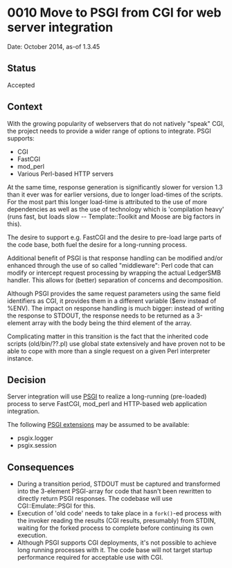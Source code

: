 # 0010 Move to PSGI from CGI for web server integration

Date: October 2014, as-of 1.3.45

## Status

Accepted

## Context

With the growing popularity of webservers that do not natively "speak"
CGI, the project needs to provide a wider range of options to integrate.
PSGI supports:

* CGI
* FastCGI
* mod_perl
* Various Perl-based HTTP servers

At the same time, response generation is significantly slower for version
1.3 than it ever was for earlier versions, due to longer load-times of the
scripts.  For the most part this longer load-time is attributed to the use
of more dependencies as well as the use of technology which is 'compilation
heavy' (runs fast, but loads slow -- Template::Toolkit and Moose are big
factors in this).

The desire to support e.g. FastCGI and the desire to pre-load large parts
of the code base, both fuel the desire for a long-running process.

Additional benefit of PSGI is that response handling can be modified and/or
enhanced through the use of so called "middleware": Perl code that can
modify or intercept request processing by wrapping the actual LedgerSMB
handler.  This allows for (better) separation of concerns and decomposition.

Although PSGI provides the same request parameters using the same field
identifiers as CGI, it provides them in a different variable ($env instead
of %ENV).  The impact on response handling is much bigger: instead of
writing the response to STDOUT, the response needs to be returned as a
3-element array with the body being the third element of the array.

Complicating matter in this transition is the fact that the inherited code
scripts (old/bin/??.pl) use global state extensively and have proven not to
be able to cope with more than a single request on a given Perl interpreter
instance.

## Decision

Server integration will use [PSGI](https://metacpan.org/pod/PSGI) to realize
a long-running (pre-loaded) process to serve FastCGI, mod_perl and HTTP-based
web application integration.

The following [PSGI extensions](https://metacpan.org/dist/PSGI/view/PSGI/Extensions.pod)
may be assumed to be available:

* psgix.logger
* psgix.session

## Consequences

* During a transition period, STDOUT must be captured and transformed into
  the 3-element PSGI-array for code that hasn't been rewritten to directly
  return PSGI responses.  The codebase will use CGI::Emulate::PSGI for this.
* Execution of 'old code' needs to take place in a `fork()`-ed process with
  the invoker reading the results (CGI results, presumably) from STDIN, waiting
  for the forked process to complete before continuing its own execution.
* Although PSGI supports CGI deployments, it's not possible to achieve long
  running processes with it.  The code base will not target startup performance
  required for acceptable use with CGI.
